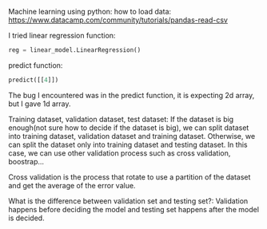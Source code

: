 Machine learning using python: 
how to load data:     https://www.datacamp.com/community/tutorials/pandas-read-csv


I tried linear regression function:
```python
reg = linear_model.LinearRegression()
```

predict function:
```python 
predict([[4]])
```

The bug I encountered was in the predict function, it is expecting 2d array, but I gave 1d array. 



Training dataset, validation dataset, test dataset:
If the dataset is big enough(not sure how to decide if the dataset is big), we can split dataset into training dataset, validation dataset and training dataset. Otherwise, we can split the dataset only into training dataset and testing dataset.  In this case, we can use other validation process such as cross validation, boostrap... 

Cross validation is the process that rotate to use a partition of the dataset and get the average of the error value. 

What is the difference between validation set and testing set?: Validation happens before deciding the model and testing set happens after the model is decided. 